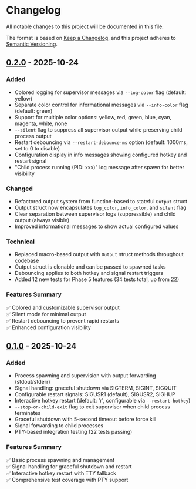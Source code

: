 # Changelog

All notable changes to this project will be documented in this file.

The format is based on [Keep a Changelog](https://keepachangelog.com/en/1.0.0/),
and this project adheres to
[Semantic Versioning](https://semver.org/spec/v2.0.0.html).

## [0.2.0] - 2025-10-24

### Added

- Colored logging for supervisor messages via `--log-color` flag (default:
  yellow)
- Separate color control for informational messages via `--info-color` flag
  (default: green)
- Support for multiple color options: yellow, red, green, blue, cyan, magenta,
  white, none
- `--silent` flag to suppress all supervisor output while preserving child
  process output
- Restart debouncing via `--restart-debounce-ms` option (default: 1000ms, set to
  0 to disable)
- Configuration display in info messages showing configured hotkey and restart
  signal
- "Child process running (PID: xxx)" log message after spawn for better
  visibility

### Changed

- Refactored output system from function-based to stateful `Output` struct
- Output struct now encapsulates `log_color`, `info_color`, and `silent` flag
- Clear separation between supervisor logs (suppressible) and child output
  (always visible)
- Improved informational messages to show actual configured values

### Technical

- Replaced macro-based output with `Output` struct methods throughout codebase
- Output struct is clonable and can be passed to spawned tasks
- Debouncing applies to both hotkey and signal restart triggers
- Added 12 new tests for Phase 5 features (34 tests total, up from 22)

### Features Summary

✅ Colored and customizable supervisor output\
✅ Silent mode for minimal output\
✅ Restart debouncing to prevent rapid restarts\
✅ Enhanced configuration visibility

[0.2.0]: https://github.com/bjesuiter/supi-cli/releases/tag/v0.2.0

## [0.1.0] - 2025-10-24

### Added

- Process spawning and supervision with output forwarding (stdout/stderr)
- Signal handling: graceful shutdown via SIGTERM, SIGINT, SIGQUIT
- Configurable restart signals: SIGUSR1 (default), SIGUSR2, SIGHUP
- Interactive hotkey restart (default: 'r', configurable via `--restart-hotkey`)
- `--stop-on-child-exit` flag to exit supervisor when child process terminates
- Graceful shutdown with 5-second timeout before force kill
- Signal forwarding to child processes
- PTY-based integration testing (22 tests passing)

### Features Summary

✅ Basic process spawning and management\
✅ Signal handling for graceful shutdown and restart\
✅ Interactive hotkey restart with TTY fallback\
✅ Comprehensive test coverage with PTY support

[0.1.0]: https://github.com/bjesuiter/supi-cli/releases/tag/v0.1.0

